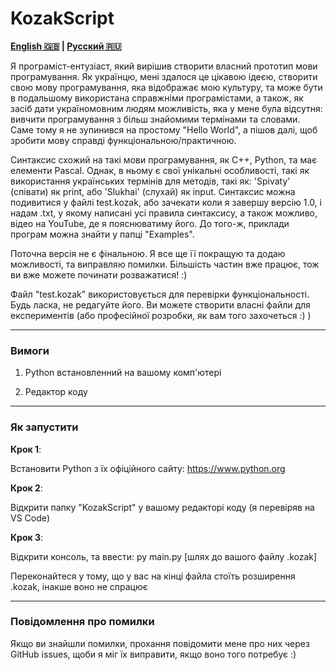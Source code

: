 # KozakScript

**[English 🇬🇧](README.md) | [Русский 🇷🇺](README.ru.md)**

Я програміст-ентузіаст, який вирішив створити власний прототип мови програмування. Як українцю, мені здалося це цікавою ідеєю, створити свою мову програмування, яка відображає мою культуру, та може бути в подальшому використана справжніми програмістами, а також, як засіб дати україномовним людям можливість, яка у мене була відсутня: вивчити програмування з більш знайомими термінами та словами. Саме тому я не зупинився на простому "Hello World", а пішов далі, щоб зробити мову справді функціональною/практичною.

Синтаксис схожий на такі мови програмування, як C++, Python, та має елементи Pascal. Однак, в ньому є свої унікальні особливості, такі як використання українських термінів для методів, такі як: 'Spivaty' (співати) як print, або 'Slukhai' (слухай) як input. Синтаксис можна подивитися у файлі test.kozak, або зачекати коли я завершу версію 1.0, і надам .txt, у якому написані усі правила синтаксису, а також можливо, відео на YouTube, де я пояснюватиму його. До того-ж, приклади програм можна знайти у папці "Examples".

Поточна версія не є фінальною. Я все ще її покращую та додаю можливості, та виправляю помилки. Більшість частин вже працює, тож ви вже можете починати розважатися! :)

Файл "test.kozak" використовується для перевірки функціональності. Будь ласка, не редагуйте його. Ви можете створити власні файли для експериментів (або професійної розробки, як вам того захочеться :) )

___

### Вимоги

1. Python встановленний на вашому комп'ютері

2. Редактор коду

___

### Як запустити

**Крок 1**:

Встановити Python з їх офіційного сайту: https://www.python.org

**Крок 2**:

Відкрити папку "KozakScript" у вашому редакторі коду (я перевіряв на VS Code)

**Крок 3**:

Відкрити консоль, та ввести: py main.py [шлях до вашого файлу .kozak]

Переконайтеся у тому, що у вас на кінці файла стоїть розширення .kozak, інакше воно не спрацює

___

### Повідомлення про помилки

Якщо ви знайшли помилки, прохання повідомити мене про них через GitHub issues, щоби я міг їх виправити, якщо воно того потребує :)
